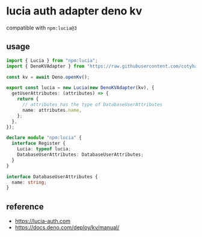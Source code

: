 # lucia auth adapter deno kv

compatible with `npm:lucia@3`

## usage

```ts
import { Lucia } from "npm:lucia";
import { DenoKVAdapter } from "https://raw.githubusercontent.com/cotyhamilton/lucia-auth-adapter-deno-kv/main/mod.ts";

const kv = await Deno.openKv();

export const lucia = new Lucia(new DenoKVAdapter(kv), {
  getUserAttributes: (attributes) => {
    return {
      // attributes has the type of DatabaseUserAttributes
      name: attributes.name,
    };
  },
});

declare module "npm:lucia" {
  interface Register {
    Lucia: typeof lucia;
    DatabaseUserAttributes: DatabaseUserAttributes;
  }
}

interface DatabaseUserAttributes {
  name: string;
}
```

## reference

- https://lucia-auth.com
- https://docs.deno.com/deploy/kv/manual/
